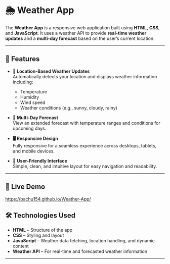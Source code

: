 # 🌦️ Weather App

The **Weather App** is a responsive web application built using **HTML**, **CSS**, and **JavaScript**. It uses a weather API to provide **real-time weather updates** and a **multi-day forecast** based on the user’s current location.

---

## 🚀 Features

- **📍 Location-Based Weather Updates**  
  Automatically detects your location and displays weather information including:
  - Temperature
  - Humidity
  - Wind speed
  - Weather conditions (e.g., sunny, cloudy, rainy)

- **📅 Multi-Day Forecast**  
  View an extended forecast with temperature ranges and conditions for upcoming days.

- **🖥️ Responsive Design**  
  Fully responsive for a seamless experience across desktops, tablets, and mobile devices.

- **🎨 User-Friendly Interface**  
  Simple, clean, and intuitive layout for easy navigation and readability.

---

## 🚀 Live Demo

https://bachu154.github.io/Weather-App/

## 🛠️ Technologies Used

- **HTML** – Structure of the app  
- **CSS** – Styling and layout  
- **JavaScript** – Weather data fetching, location handling, and dynamic content  
- **Weather API** – For real-time and forecasted weather information

---
